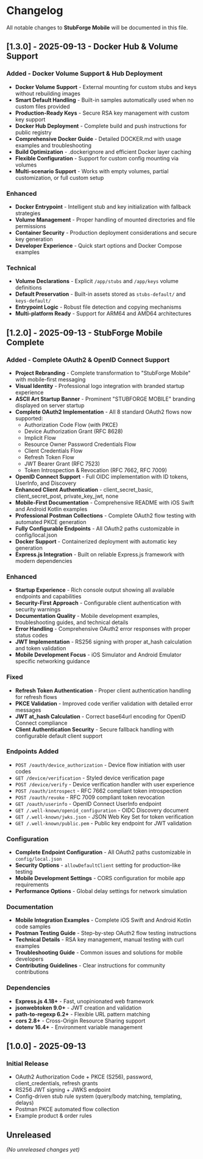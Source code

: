 # Changelog

All notable changes to **StubForge Mobile** will be documented in this file.

## [1.3.0] - 2025-09-13 - Docker Hub & Volume Support
### Added - Docker Volume Support & Hub Deployment
- **Docker Volume Support** - External mounting for custom stubs and keys without rebuilding images
- **Smart Default Handling** - Built-in samples automatically used when no custom files provided
- **Production-Ready Keys** - Secure RSA key management with custom key support
- **Docker Hub Deployment** - Complete build and push instructions for public registry
- **Comprehensive Docker Guide** - Detailed DOCKER.md with usage examples and troubleshooting
- **Build Optimization** - .dockerignore and efficient Docker layer caching
- **Flexible Configuration** - Support for custom config mounting via volumes
- **Multi-scenario Support** - Works with empty volumes, partial customization, or full custom setup

### Enhanced
- **Docker Entrypoint** - Intelligent stub and key initialization with fallback strategies
- **Volume Management** - Proper handling of mounted directories and file permissions
- **Container Security** - Production deployment considerations and secure key generation
- **Developer Experience** - Quick start options and Docker Compose examples

### Technical
- **Volume Declarations** - Explicit `/app/stubs` and `/app/keys` volume definitions
- **Default Preservation** - Built-in assets stored as `stubs-default/` and `keys-default/`
- **Entrypoint Logic** - Robust file detection and copying mechanisms
- **Multi-platform Ready** - Support for ARM64 and AMD64 architectures

## [1.2.0] - 2025-09-13 - StubForge Mobile Complete
### Added - Complete OAuth2 & OpenID Connect Support
- **Project Rebranding** - Complete transformation to "StubForge Mobile" with mobile-first messaging
- **Visual Identity** - Professional logo integration with branded startup experience
- **ASCII Art Startup Banner** - Prominent "STUBFORGE MOBILE" branding displayed on server startup
- **Complete OAuth2 Implementation** - All 8 standard OAuth2 flows now supported:
  - Authorization Code Flow (with PKCE)
  - Device Authorization Grant (RFC 8628)
  - Implicit Flow
  - Resource Owner Password Credentials Flow
  - Client Credentials Flow
  - Refresh Token Flow
  - JWT Bearer Grant (RFC 7523)
  - Token Introspection & Revocation (RFC 7662, RFC 7009)
- **OpenID Connect Support** - Full OIDC implementation with ID tokens, UserInfo, and Discovery
- **Enhanced Client Authentication** - client_secret_basic, client_secret_post, private_key_jwt, none
- **Mobile-First Documentation** - Comprehensive README with iOS Swift and Android Kotlin examples
- **Professional Postman Collections** - Complete OAuth2 flow testing with automated PKCE generation
- **Fully Configurable Endpoints** - All OAuth2 paths customizable in config/local.json
- **Docker Support** - Containerized deployment with automatic key generation
- **Express.js Integration** - Built on reliable Express.js framework with modern dependencies

### Enhanced
- **Startup Experience** - Rich console output showing all available endpoints and capabilities
- **Security-First Approach** - Configurable client authentication with security warnings
- **Documentation Quality** - Mobile development examples, troubleshooting guides, and technical details
- **Error Handling** - Comprehensive OAuth2 error responses with proper status codes
- **JWT Implementation** - RS256 signing with proper at_hash calculation and token validation
- **Mobile Development Focus** - iOS Simulator and Android Emulator specific networking guidance

### Fixed
- **Refresh Token Authentication** - Proper client authentication handling for refresh flows
- **PKCE Validation** - Improved code verifier validation with detailed error messages
- **JWT at_hash Calculation** - Correct base64url encoding for OpenID Connect compliance
- **Client Authentication Security** - Secure fallback handling with configurable default client support

### Endpoints Added
- `POST /oauth/device_authorization` - Device flow initiation with user codes
- `GET /device/verification` - Styled device verification page
- `POST /device/verify` - Device verification handler with user experience
- `POST /oauth/introspect` - RFC 7662 compliant token introspection
- `POST /oauth/revoke` - RFC 7009 compliant token revocation
- `GET /oauth/userinfo` - OpenID Connect UserInfo endpoint
- `GET /.well-known/openid_configuration` - OIDC Discovery document
- `GET /.well-known/jwks.json` - JSON Web Key Set for token verification
- `GET /.well-known/public.pem` - Public key endpoint for JWT validation

### Configuration
- **Complete Endpoint Configuration** - All OAuth2 paths customizable in `config/local.json`
- **Security Options** - `allowDefaultClient` setting for production-like testing
- **Mobile Development Settings** - CORS configuration for mobile app requirements
- **Performance Options** - Global delay settings for network simulation

### Documentation
- **Mobile Integration Examples** - Complete iOS Swift and Android Kotlin code samples
- **Postman Testing Guide** - Step-by-step OAuth2 flow testing instructions
- **Technical Details** - RSA key management, manual testing with curl examples
- **Troubleshooting Guide** - Common issues and solutions for mobile developers
- **Contributing Guidelines** - Clear instructions for community contributions

### Dependencies
- **Express.js 4.18+** - Fast, unopinionated web framework
- **jsonwebtoken 9.0+** - JWT creation and validation
- **path-to-regexp 6.2+** - Flexible URL pattern matching
- **cors 2.8+** - Cross-Origin Resource Sharing support
- **dotenv 16.4+** - Environment variable management

## [1.0.0] - 2025-09-13
### Initial Release
- OAuth2 Authorization Code + PKCE (S256), password, client_credentials, refresh grants
- RS256 JWT signing + JWKS endpoint
- Config-driven stub rule system (query/body matching, templating, delays)
- Postman PKCE automated flow collection
- Example product & order rules

## Unreleased
*(No unreleased changes yet)*
